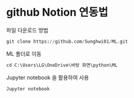 # github Notion 연동법

파일 다운로드 방법

```python
git clone https://github.com/Sunghwi01/ML.git
```

ML 폴더로 이동

```python
cd C:\Users\LG\OneDrive\바탕 화면\python\ML
```

Jupyter notebook 을 활용하여 사용

```python
Jupyter notebook
```